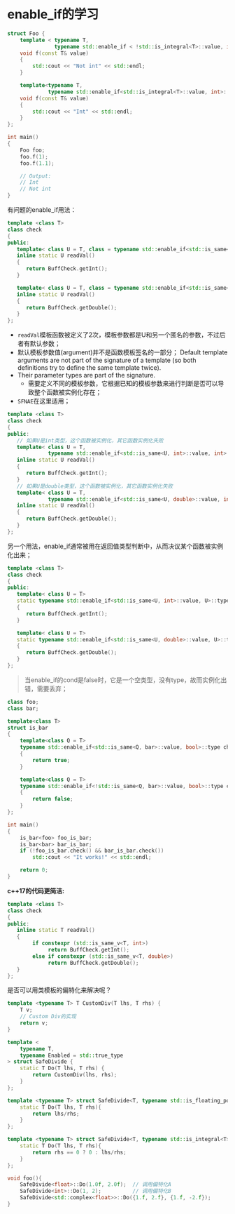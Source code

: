 # enable_if的学习

```c++
struct Foo {
    template < typename T,
               typename std::enable_if < !std::is_integral<T>::value, int >::type = 0 >
    void f(const T& value)
    {
        std::cout << "Not int" << std::endl;
    }

    template<typename T,
             typename std::enable_if<std::is_integral<T>::value, int>::type = 0>
    void f(const T& value)
    {
        std::cout << "Int" << std::endl;
    }
};

int main()
{
    Foo foo;
    foo.f(1);
    foo.f(1.1);

    // Output:
    // Int
    // Not int
}
```

有问题的enable_if用法：
```c++
template <class T>
class check
{
public:
   template< class U = T, class = typename std::enable_if<std::is_same<U, int>::value>::type >
   inline static U readVal()
   {
      return BuffCheck.getInt();
   }

   template< class U = T, class = typename std::enable_if<std::is_same<U, double>::value>::type >
   inline static U readVal()
   {
      return BuffCheck.getDouble();
   }
};
```
- `readVal`模板函数被定义了2次，模板参数都是U和另一个匿名的参数，不过后者有默认参数；
- 默认模板参数值(argument)并不是函数模板签名的一部分；
Default template arguments are not part of the signature of a template (so both definitions try to define the same template twice).
- Their parameter types are part of the signature.
  - 需要定义不同的模板参数，它根据已知的模板参数来进行判断是否可以导致整个函数被实例化存在；
- `SFNAE`在这里适用；
```c++
template <class T>
class check
{
public:
   // 如果U是int类型，这个函数被实例化，其它函数实例化失败
   template< class U = T,
             typename std::enable_if<std::is_same<U, int>::value, int>::type = 0>
   inline static U readVal()
   {
      return BuffCheck.getInt();
   }
   // 如果U是double类型，这个函数被实例化，其它函数实例化失败
   template< class U = T,
             typename std::enable_if<std::is_same<U, double>::value, int>::type = 0>
   inline static U readVal()
   {
      return BuffCheck.getDouble();
   }
};
```
另一个用法，enable_if通常被用在返回值类型判断中，从而决议某个函数被实例化出来；
```c++
template <class T>
class check
{
public:
   template< class U = T>
   static typename std::enable_if<std::is_same<U, int>::value, U>::type readVal()
   {
      return BuffCheck.getInt();
   }

   template< class U = T>
   static typename std::enable_if<std::is_same<U, double>::value, U>::type readVal()
   {
      return BuffCheck.getDouble();
   }
};
```
> 当enable_if的cond是false时，它是一个空类型，没有type，故而实例化出错，需要丢弃；

```c++
class foo;
class bar;

template<class T>
struct is_bar
{
    template<class Q = T>
    typename std::enable_if<std::is_same<Q, bar>::value, bool>::type check()
    {
        return true;
    }

    template<class Q = T>
    typename std::enable_if<!std::is_same<Q, bar>::value, bool>::type check()
    {
        return false;
    }
};

int main()
{
    is_bar<foo> foo_is_bar;
    is_bar<bar> bar_is_bar;
    if (!foo_is_bar.check() && bar_is_bar.check())
        std::cout << "It works!" << std::endl;

    return 0;
}
```

**c++17的代码更简洁:**
```c++
template <class T>
class check
{
public:
   inline static T readVal()
   {
        if constexpr (std::is_same_v<T, int>)
             return BuffCheck.getInt();
        else if constexpr (std::is_same_v<T, double>)
             return BuffCheck.getDouble();
   }
};
```

是否可以用类模板的偏特化来解决呢？
```c++
template <typename T> T CustomDiv(T lhs, T rhs) {
    T v;
    // Custom Div的实现
    return v;
}

template <
    typename T,
    typename Enabled = std::true_type
> struct SafeDivide {
    static T Do(T lhs, T rhs) {
        return CustomDiv(lhs, rhs);
    }
};

template <typename T> struct SafeDivide<T, typename std::is_floating_point<T>::type>{    // 偏特化A
    static T Do(T lhs, T rhs){
        return lhs/rhs;
    }
};

template <typename T> struct SafeDivide<T, typename std::is_integral<T>::type>{   // 偏特化B
    static T Do(T lhs, T rhs){
        return rhs == 0 ? 0 : lhs/rhs;
    }
};

void foo(){
    SafeDivide<float>::Do(1.0f, 2.0f);	// 调用偏特化A
    SafeDivide<int>::Do(1, 2);          // 调用偏特化B
    SafeDivide<std::complex<float>>::Do({1.f, 2.f}, {1.f, -2.f});
}
```
